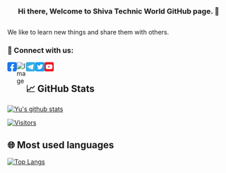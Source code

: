 

<h3 align="center">
Hi there, Welcome to Shiva Technic World GitHub page.</a> 👋
</h3>

<h2 align="center">
</h2> 

We like to learn new things and share them with others.

### 🤝 Connect with us:

<a href="https://www.facebook.com/shivatechnicworld1/"><img align="left" src="https://github.com/edent/SuperTinyIcons/blob/master/images/svg/facebook.svg" alt="Image" width="21px"/></a>
<a href="https://www.instagram.com/shivatechnicworld/"><img align="left" src="https://raw.githubusercontent.com/yushi1007/yushi1007/main/images/instagram.svg" alt="Image" width="21px"/></a>
<a href="https://www.telegram.me/shivatechnicworld/"><img align="left" src="https://github.com/edent/SuperTinyIcons/blob/master/images/svg/telegram.svg" alt="Image" width="21px"/></a>
<a href="https://twitter.com/shivatechnicwo1/"><img align="left" src="https://github.com/edent/SuperTinyIcons/blob/master/images/svg/twitter.svg" alt="Image" width="21px"/></a>
<a href="https://www.youtube.com/c/ShivaTechnicWorld/"><img align="left" src="https://github.com/edent/SuperTinyIcons/blob/master/images/svg/youtube.svg" alt="Image" width="21px"/></a>
</br>

## 📈 GitHub Stats 

[![Yu's github stats](https://github-readme-stats.vercel.app/api?username=shivatechnicworld)](https://github.com/shivatechnicworld)

[![Visitors](https://visitor-badge.glitch.me/badge?page_id=shivatechnicworld.shivatechnicworld)](https://shivatechnicworldtech.blogspot.com)

## 🌐 Most used languages 

 [![Top Langs](https://github-readme-stats.vercel.app/api/top-langs/?username=shivatechnicworld)](https://github.com/shivatechnicworld)

